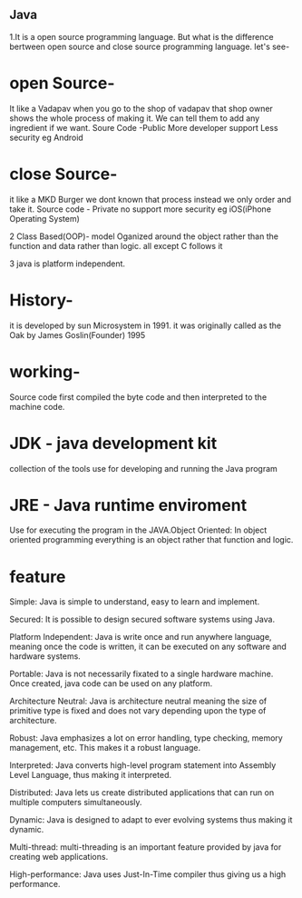 ## Java
1.It is a open source programming language. But what is the difference bertween open source and close source programming language. let's see-  
# open Source-
It like a Vadapav when you go to the shop of vadapav that shop owner shows the whole process of making it. We can tell them to add any ingredient if we want.
Soure Code -Public
More developer support
Less security
eg Android
# close Source-
it like a MKD Burger we dont known that process instead we only order and take it. 
Source code - Private
no support
more security
eg iOS(iPhone Operating System)

2 Class Based(OOP)- model Oganized around the object rather than the function and data rather than logic. all except C follows it

3 java is platform independent.

# History- 
it is developed by sun Microsystem in 1991.
it was originally called as the Oak by James Goslin(Founder) 1995

# working-
Source code first compiled the byte code and then interpreted to the machine code.

# JDK - java development kit
collection of the tools use for developing and running the Java program
# JRE - Java runtime enviroment
Use for executing the program in the JAVA.Object Oriented: In object oriented programming everything is an object rather that function and logic.

# feature
Simple: Java is simple to understand, easy to learn and implement.

Secured: It is possible to design secured software systems using Java.

Platform Independent: Java is write once and run anywhere language, meaning once the code is written, it can be executed on any software and hardware systems.

Portable: Java is not necessarily fixated to a single hardware machine. Once created, java code can be used on any platform.

Architecture Neutral: Java is architecture neutral meaning the size of primitive type is fixed and does not vary depending upon the type of architecture.

Robust: Java emphasizes a lot on error handling, type checking, memory management, etc. This makes it a robust language.

Interpreted: Java converts high-level program statement into Assembly Level Language, thus making it interpreted.

Distributed: Java lets us create distributed applications that can run on multiple computers simultaneously.

Dynamic: Java is designed to adapt to ever evolving systems thus making it dynamic.

Multi-thread: multi-threading is an important feature provided by java for creating web applications.

High-performance: Java uses Just-In-Time compiler thus giving us a high performance.
 